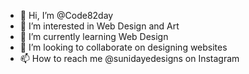- 👋 Hi, I’m @Code82day
- 👀 I’m interested in Web Design and Art
- 🌱 I’m currently learning Web Design
- 💞️ I’m looking to collaborate on designing websites
- 📫 How to reach me @sunidayedesigns on Instagram

<!---
Code82day/Code82day is a ✨ special ✨ repository because its `README.md` (this file) appears on your GitHub profile.
You can click the Preview link to take a look at your changes.
--->
